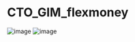 # CTO_GIM_flexmoney
![image](https://user-images.githubusercontent.com/62249788/206871741-a12c2862-bef7-476c-a963-96b740c65110.png)
![image](https://user-images.githubusercontent.com/62249788/206871746-c4aed0ec-e5dc-4f60-9fb3-696c874e9144.png)

